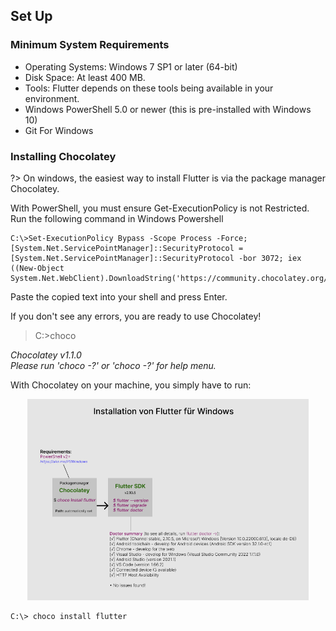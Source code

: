 ## Set Up 

### Minimum System Requirements

- Operating Systems: Windows 7 SP1 or later (64-bit)
- Disk Space: At least 400 MB.
- Tools: Flutter depends on these tools being available in your environment.
- Windows PowerShell 5.0 or newer (this is pre-installed with Windows 10)
- Git For Windows

### Installing Chocolatey

?> On windows, the easiest way to install Flutter is via the package manager Chocolatey.

<p>With PowerShell, you must ensure Get-ExecutionPolicy is not Restricted.
Run the following command in Windows Powershell</p>

```
C:\>Set-ExecutionPolicy Bypass -Scope Process -Force; [System.Net.ServicePointManager]::SecurityProtocol = [System.Net.ServicePointManager]::SecurityProtocol -bor 3072; iex ((New-Object System.Net.WebClient).DownloadString('https://community.chocolatey.org/install.ps1'))
```

Paste the copied text into your shell and press Enter.

If you don't see any errors, you are ready to use Chocolatey!

> C:\>choco

<i>Chocolatey v1.1.0</i>  
<i>Please run 'choco -?' or 'choco <command> -?' for help menu.</i>

With Chocolatey on your machine, you simply have to run:

<div align=center>
<img width="450" src="./img/SDK.png"/>
</div>

```
C:\> choco install flutter
```
